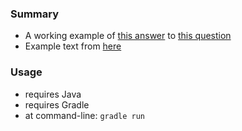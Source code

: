 
### Summary

* A working example of [this answer](https://stackoverflow.com/a/36237769/12704) to [this question](https://stackoverflow.com/questions/17447045)
* Example text from [here](https://news.stanford.edu/2005/06/14/jobs-061505/)

### Usage

* requires Java
* requires Gradle
* at command-line: `gradle run` 
